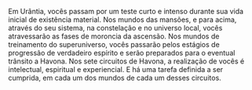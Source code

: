 ﻿Em Urântia, vocês passam por um teste curto e intenso durante sua vida inicial de existência material. Nos mundos das mansões, e para acima, através do seu sistema, na constelação e no universo local, vocês atravessarão as fases de moroncia da ascensão. Nos mundos de treinamento do superuniverso, vocês passarão pelos estágios de progressão de verdadeiro espírito e serão preparados para o eventual trânsito a Havona. Nos sete circuitos de Havona, a realização de vocês é intelectual, espiritual e experiencial. E há uma tarefa definida a ser cumprida, em cada um dos mundos de cada um desses circuitos.
